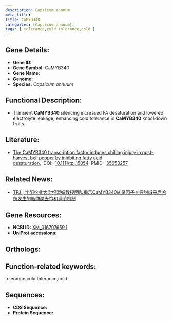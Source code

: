 ```yaml
---
description: Capsicum annuum
meta_title:
title: CaMYB340
categories: [Capsicum annuum]
tags: [ tolerance,cold tolerance,cold ]
---
```


## Gene Details:
- **Gene ID:**	[]()
- **Gene Symbol:** CaMYB340
- **Gene Name:** 
- **Genome:** []()
- **Species:** *Capsicum annuum*

## Functional Description:
   - Transient **CaMYB340** silencing increased FA desaturation and lowered electrolyte leakage, enhancing cold tolerance in **CaMYB340** knockdown fruits. 

## Literature:
   - [The CaMYB340 transcription factor induces chilling injury in post-harvest bell pepper by inhibiting fatty acid desaturation.]( https://onlinelibrary.wiley.com/doi/10.1111/tpj.15854)&nbsp;&nbsp;DOI:&nbsp;&nbsp;[10.1111/tpj.15854](https://onlinelibrary.wiley.com/doi/10.1111/tpj.15854)&nbsp;&nbsp;PMID:&nbsp;&nbsp;[35653257](https://pubmed.ncbi.nlm.nih.gov/35653257/)

## Related News:
   - [TPJ | 沈阳农业大学纪淑娟教授团队揭示CaMYB340转录因子介导甜椒采后冷伤发生的脂肪酸去饱和调节机制](https://mp.weixin.qq.com/s?__biz=Mzg3MDEwNDEyMg==&mid=2247530771&idx=4&sn=a7d700758d15df244fdc7a88bd79ea46&chksm=ce90d446f9e75d50259bcba3facd12f95e88ad4158065a4c132819e1bd27b70f57dee4fd559e&scene=27#wechat_redirect)

## Gene Resources:
- **NCBI ID:** [XM_016707659.1](https://www.ncbi.nlm.nih.gov/gene/?term=XM_016707659.1)
- **UniProt accessions:** [](https://www.uniprot.org/uniprotkb//entry)

## Orthologs:


## Function-related keywords:
tolerance,cold tolerance,cold

## Sequences:
- **CDS Sequence:**
- **Protein Sequence:**
